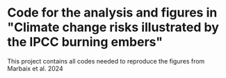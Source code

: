 # Code for the analysis and figures in "Climate change risks illustrated by the IPCC burning embers"

This project contains all codes needed to reproduce the figures from Marbaix et al. 2024

